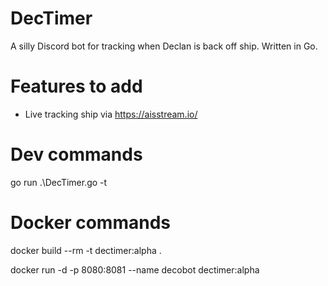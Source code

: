 # DecTimer
A silly Discord bot for tracking when Declan is back off ship. Written in Go.

# Features to add
- Live tracking ship via https://aisstream.io/

# Dev commands
 go run .\DecTimer.go -t

# Docker commands
docker build --rm -t dectimer:alpha .

docker run -d -p 8080:8081 --name decobot dectimer:alpha
